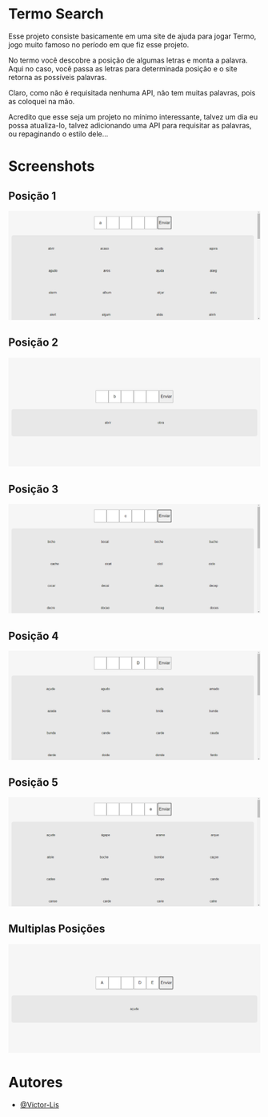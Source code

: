 # Termo Search
 
Esse projeto consiste basicamente em uma site de ajuda para jogar Termo, jogo muito famoso no período em que fiz esse projeto. 

No termo você descobre a posição de algumas letras e monta a palavra. Aqui no caso, você passa as letras para determinada posição e o site retorna as possíveis palavras.

Claro, como não é requisitada nenhuma API, não tem muitas palavras, pois as coloquei na mão.

Acredito que esse seja um projeto no mínimo interessante, talvez um dia eu possa atualiza-lo, talvez adicionando uma API para requisitar as palavras, ou repaginando o estilo dele...

# Screenshots

## Posição 1

![](https://github.com/Victor-Lis/Termo-Search/blob/main/ProjectImages/A.png)

## Posição 2

![](https://github.com/Victor-Lis/Termo-Search/blob/main/ProjectImages/B.png)

## Posição 3

![](https://github.com/Victor-Lis/Termo-Search/blob/main/ProjectImages/C.png)

## Posição 4

![](https://github.com/Victor-Lis/Termo-Search/blob/main/ProjectImages/D.png)

## Posição 5

![](https://github.com/Victor-Lis/Termo-Search/blob/main/ProjectImages/E.png)

## Multiplas Posições

![](https://github.com/Victor-Lis/Termo-Search/blob/main/ProjectImages/ADE%20(acude).png)

# Autores

- [@Victor-Lis](https://github.com/Victor-Lis)
